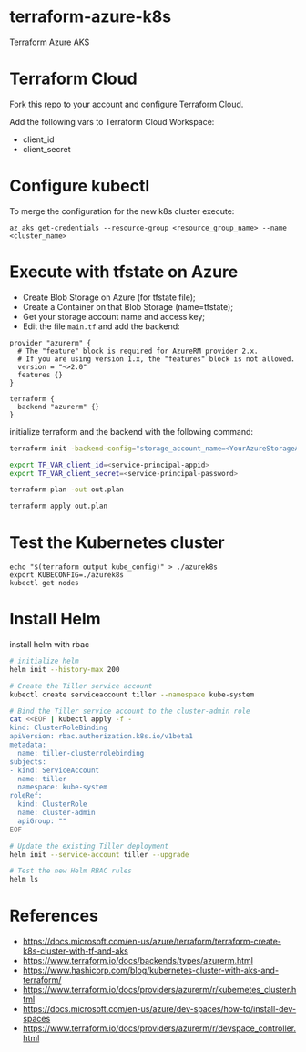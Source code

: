 # terraform-azure-k8s

Terraform Azure AKS

# Terraform Cloud

Fork this repo to your account and configure Terraform Cloud.

Add the following vars to Terraform Cloud Workspace:

- client_id
- client_secret

# Configure kubectl

To merge the configuration for the new k8s cluster execute:

```
az aks get-credentials --resource-group <resource_group_name> --name <cluster_name>
```

# Execute with tfstate on Azure

- Create Blob Storage on Azure (for tfstate file);
- Create a Container on that Blob Storage (name=tfstate);
- Get your storage account name and access key;
- Edit the file ```main.tf``` and add the backend:

```hcl
provider "azurerm" {
  # The "feature" block is required for AzureRM provider 2.x. 
  # If you are using version 1.x, the "features" block is not allowed.
  version = "~>2.0"
  features {}
}

terraform {
  backend "azurerm" {}
}
```

initialize terraform and the backend with the following command:

```bash
terraform init -backend-config="storage_account_name=<YourAzureStorageAccountName>" -backend-config="container_name=tfstate" -backend-config="access_key=<YourStorageAccountAccessKey>" -backend-config="key=codelab.microsoft.tfstate"

export TF_VAR_client_id=<service-principal-appid>
export TF_VAR_client_secret=<service-principal-password>

terraform plan -out out.plan

terraform apply out.plan
```

# Test the Kubernetes cluster

```
echo "$(terraform output kube_config)" > ./azurek8s
export KUBECONFIG=./azurek8s
kubectl get nodes
```

# Install Helm

install helm with rbac

```bash
# initialize helm
helm init --history-max 200

# Create the Tiller service account 
kubectl create serviceaccount tiller --namespace kube-system

# Bind the Tiller service account to the cluster-admin role
cat <<EOF | kubectl apply -f -
kind: ClusterRoleBinding
apiVersion: rbac.authorization.k8s.io/v1beta1
metadata:
  name: tiller-clusterrolebinding
subjects:
- kind: ServiceAccount
  name: tiller
  namespace: kube-system
roleRef:
  kind: ClusterRole
  name: cluster-admin
  apiGroup: ""
EOF

# Update the existing Tiller deployment
helm init --service-account tiller --upgrade

# Test the new Helm RBAC rules
helm ls
```

# References

- https://docs.microsoft.com/en-us/azure/terraform/terraform-create-k8s-cluster-with-tf-and-aks
- https://www.terraform.io/docs/backends/types/azurerm.html
- https://www.hashicorp.com/blog/kubernetes-cluster-with-aks-and-terraform/
- https://www.terraform.io/docs/providers/azurerm/r/kubernetes_cluster.html
- https://docs.microsoft.com/en-us/azure/dev-spaces/how-to/install-dev-spaces
- https://www.terraform.io/docs/providers/azurerm/r/devspace_controller.html
